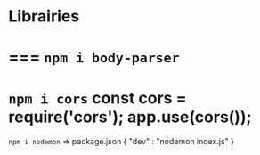 # Librairies

===
`npm i body-parser`
===
`npm i cors`
const cors = require('cors');
app.use(cors());
===
`npm i nodemon`
=> package.json { "dev" : "nodemon index.js" }
